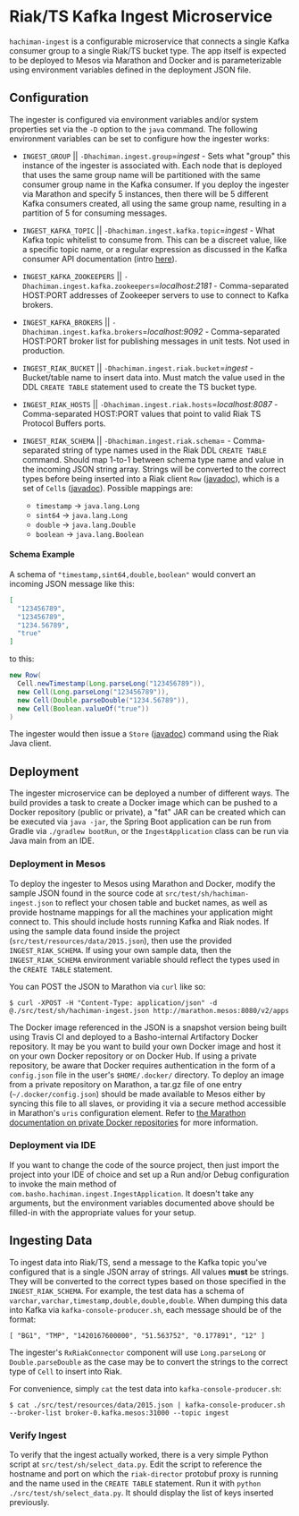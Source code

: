 # Riak/TS Kafka Ingest Microservice

`hachiman-ingest` is a configurable microservice that connects a single Kafka consumer group to a single Riak/TS
bucket type. The app itself is expected to be deployed to Mesos via Marathon and Docker and is parameterizable using
environment variables defined in the deployment JSON file.

## Configuration

The ingester is configured via environment variables and/or system properties set via the `-D` option to the `java` command. The following environment variables can be set to configure how the ingester works:

* `INGEST_GROUP` || `-Dhachiman.ingest.group`=*ingest* - Sets what "group" this instance of the ingester is associated with. Each node that is deployed that uses the same group name will be partitioned with the same consumer group name in the Kafka consumer. If you deploy the ingester via Marathon and specify 5 instances, then there will be 5 different Kafka consumers created, all using the same group name, resulting in a partition of 5 for consuming messages.

* `INGEST_KAFKA_TOPIC` || `-Dhachiman.ingest.kafka.topic`=*ingest* - What Kafka topic whitelist to consume from. This can be a discreet value, like a specific topic name, or a regular expression as discussed in the Kafka consumer API documentation (intro [here](https://cwiki.apache.org/confluence/display/KAFKA/Consumer+API+changes#ConsumerAPIchanges-WhatisaTopicFilter?)).

* `INGEST_KAFKA_ZOOKEEPERS` || `-Dhachiman.ingest.kafka.zookeepers`=*localhost:2181* - Comma-separated HOST:PORT addresses of Zookeeper servers to use to connect to Kafka brokers.

* `INGEST_KAFKA_BROKERS` || `-Dhachiman.ingest.kafka.brokers`=*localhost:9092* - Comma-separated HOST:PORT broker list for publishing messages in unit tests. Not used in production.

* `INGEST_RIAK_BUCKET` || `-Dhachiman.ingest.riak.bucket`=*ingest* - Bucket/table name to insert data into. Must match the value used in the DDL `CREATE TABLE` statement used to create the TS bucket type.

* `INGEST_RIAK_HOSTS` || `-Dhachiman.ingest.riak.hosts`=*localhost:8087* - Comma-separated HOST:PORT values that point to valid Riak TS Protocol Buffers ports.

* `INGEST_RIAK_SCHEMA` || `-Dhachiman.ingest.riak.schema`= - Comma-separated string of type names used in the Riak DDL `CREATE TABLE` command. Should map 1-to-1 between schema type name and value in the incoming JSON string array. Strings will be converted to the correct types before being inserted into a Riak client `Row` ([javadoc](http://basho.github.io/riak-java-client/2.0.3/index.html?com/basho/riak/client/core/query/timeseries/Row.html)), which is a set of `Cell`s ([javadoc](http://basho.github.io/riak-java-client/2.0.3/index.html?com/basho/riak/client/core/query/timeseries/Cell.html)). Possible mappings are:
  - `timestamp` -> `java.lang.Long`
  - `sint64` -> `java.lang.Long`
  - `double` -> `java.lang.Double`
  - `boolean` -> `java.lang.Boolean`

#### Schema Example

A schema of `"timestamp,sint64,double,boolean"` would convert an incoming JSON message like this:

```json
[
  "123456789",
  "123456789",
  "1234.56789",
  "true"
]
```

to this:

```java
new Row(
  Cell.newTimestamp(Long.parseLong("123456789")),
  new Cell(Long.parseLong("123456789")),
  new Cell(Double.parseDouble("1234.56789")),
  new Cell(Boolean.valueOf("true"))
)
```

The ingester would then issue a `Store` ([javadoc](http://basho.github.io/riak-java-client/2.0.3/index.html?com/basho/riak/client/api/commands/timeseries/Store.html)) command using the Riak Java client.

## Deployment

The ingester microservice can be deployed a number of different ways. The build provides a task to create a Docker image which can be pushed to a Docker repository (public or private), a "fat" JAR can be created which can be executed via `java -jar`, the Spring Boot application can be run from Gradle via `./gradlew bootRun`, or the `IngestApplication` class can be run via Java main from an IDE.

### Deployment in Mesos

To deploy the ingester to Mesos using Marathon and Docker, modify the sample JSON found in the source code at `src/test/sh/hachiman-ingest.json` to reflect your chosen table and bucket names, as well as provide hostname mappings for all the machines your application might connect to. This should include hosts running Kafka and Riak nodes. If using the sample data found inside the project (`src/test/resources/data/2015.json`), then use the provided `INGEST_RIAK_SCHEMA`. If using your own sample data, then the `INGEST_RIAK_SCHEMA` environment variable should reflect the types used in the `CREATE TABLE` statement.

You can POST the JSON to Marathon via `curl` like so:

    $ curl -XPOST -H "Content-Type: application/json" -d @./src/test/sh/hachiman-ingest.json http://marathon.mesos:8080/v2/apps

The Docker image referenced in the JSON is a snapshot version being built using Travis CI and deployed to a Basho-internal Artifactory Docker repository. It may be you want to build your own Docker image and host it on your own Docker repository or on Docker Hub. If using a private repository, be aware that Docker requires authentication in the form of a `config.json` file in the user's `$HOME/.docker/` directory. To deploy an image from a private repository on Marathon, a tar.gz file of one entry (`~/.docker/config.json`) should be made available to Mesos either by syncing this file to all slaves, or providing it via a secure method accessible in Marathon's `uris` configuration element. Refer to [the Marathon documentation on private Docker repositories](https://mesosphere.github.io/marathon/docs/native-docker-private-registry.html) for more information.

### Deployment via IDE

If you want to change the code of the source project, then just import the project into your IDE of choice and set up a Run and/or Debug configuration to invoke the main method of `com.basho.hachiman.ingest.IngestApplication`. It doesn't take any arguments, but the environment variables documented above should be filled-in with the appropriate values for your setup.

## Ingesting Data

To ingest data into Riak/TS, send a message to the Kafka topic you've configured that is a single JSON array of strings. All values **must** be strings. They will be converted to the correct types based on those specified in the `INGEST_RIAK_SCHEMA`. For example, the test data has a schema of `varchar,varchar,timestamp,double,double,double`. When dumping this data into Kafka via `kafka-console-producer.sh`, each message should be of the format:

    [ "BG1", "TMP", "1420167600000", "51.563752", "0.177891", "12" ]

The ingester's `RxRiakConnector` component will use `Long.parseLong` or `Double.parseDouble` as the case may be to convert the strings to the correct type of `Cell` to insert into Riak.

For convenience, simply `cat` the test data into `kafka-console-producer.sh`:

    $ cat ./src/test/resources/data/2015.json | kafka-console-producer.sh --broker-list broker-0.kafka.mesos:31000 --topic ingest

### Verify Ingest

To verify that the ingest actually worked, there is a very simple Python script at `src/test/sh/select_data.py`. Edit the script to reference the hostname and port on which the `riak-director` protobuf proxy is running and the name used in the `CREATE TABLE` statement. Run it with `python ./src/test/sh/select_data.py`. It should display the list of keys inserted previously.
